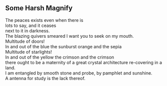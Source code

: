 Some Harsh Magnify
------------------
The peaces exists even when there is  
lots to say, and it ceases  
next to it in darkness.  
The blazing quivers smeared I want you to seek on my mouth.  
Multitude of doors!  
In and out of the blue the sunburst orange and the sepia  
Multitude of starlights!  
In and out of the yellow the crimson and the crimson  
there ought to be a maternity of a great crystal architecture re-covering in a land.  
I am entangled by smooth stone and probe, by pamphlet and sunshine.  
A antenna for study is the lack thereof.  
